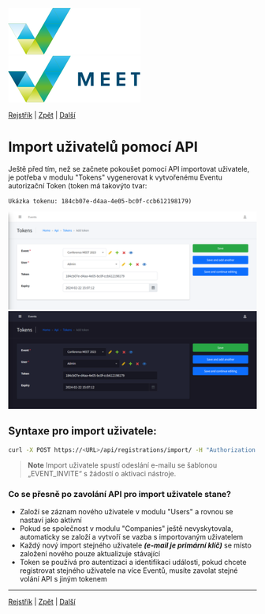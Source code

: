 [![MEET](../../_data/MEET_H_04.svg#gh-dark-mode-only "MEET")](../../README.md#gh-dark-mode-only)
[![MEET](../../_data/MEET_H_03.svg#gh-light-mode-only "MEET")](../../README.md#gh-light-mode-only)


[Rejstřík](../README.md) | [Zpět](0003.md) | [Další](0005.md)


# Import uživatelů pomocí API
Ještě před tím, než se začnete pokoušet pomocí API importovat uživatele, je potřeba v modulu "Tokens" vygenerovat k vytvořenému Eventu autorizační Token (token má takovýto tvar: 
```
Ukázka tokenu: 184cb07e-d4aa-4e05-bc0f-ccb612198179)
```

![](../_data/screenshots/0006.png#gh-light-mode-only "")
![](../_data/screenshots/dark/0006.png#gh-dark-mode-only "")

## Syntaxe pro import uživatele:
```bash
curl -X POST https://<URL>/api/registrations/import/ -H "Authorization: Bearer <TOKEN_GENERATED_BY_ADMIN>" -d '[{"firstName": "Joe", "lastName": "Doe", "company": "NIX.CZ", "mail": "joe.doe@example.com", "asn": 6881, "countryCode": "CZ"} ]'
```
> **Note**
> Import uživatele spustí odeslání e-mailu se šablonou „EVENT_INVITE“ s žádostí o aktivaci nástroje.

### Co se přesně po zavolání API pro import uživatele stane?

- Založí se záznam nového uživatele v modulu "Users" a rovnou se nastaví jako aktivní
- Pokud se společnost v modulu "Companies" ještě nevyskytovala, automaticky se založí a vytvoří se vazba s importovaným uživatelem
- Každý nový import stejného uživatele ***(e-mail je primární klíč)*** se místo založení nového pouze aktualizuje stávající
- Token se používá pro autentizaci a identifikaci události, pokud chcete registrovat stejného uživatele na více Eventů, musíte zavolat stejné volání API s jiným tokenem



---
[Rejstřík](../README.md) | [Zpět](0003.md) | [Další](0005.md)